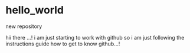 # hello_world
new repository



hii there ...!
i am just starting to work with github so i am just following the instructions guide how to get to know github...!
